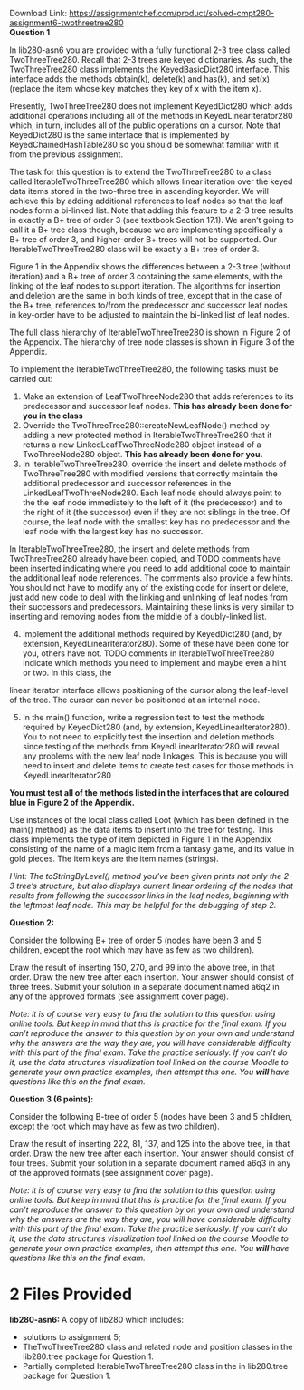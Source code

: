 Download Link: https://assignmentchef.com/product/solved-cmpt280-assignment6-twothreetree280
<br>
<strong>Question 1 </strong>

In lib280-asn6 you are provided with a fully functional 2-3 tree class called TwoThreeTree280. Recall that 2-3 trees are keyed dictionaries. As such, the TwoThreeTree280 class implements the KeyedBasicDict280 interface. This interface adds the methods obtain(k), delete(k) and has(k), and set(x) (replace the item whose key matches they key of x with the item x).

Presently, TwoThreeTree280 does not implement KeyedDict280 which adds additional operations including all of the methods in KeyedLinearIterator280 which, in turn, includes all of the public operations on a cursor. Note that KeyedDict280 is the same interface that is implemented by KeyedChainedHashTable280 so you should be somewhat familiar with it from the previous assignment.

The task for this question is to extend the TwoThreeTree280 to a class called IterableTwoThreeTree280 which allows linear iteration over the keyed data items stored in the two-three tree in ascending keyorder. We will achieve this by adding additional references to leaf nodes so that the leaf nodes form a bi-linked list. Note that adding this feature to a 2-3 tree results in exactly a B+ tree of order 3 (see textbook Section 17.1). We aren’t going to call it a B+ tree class though, because we are implementing specifically a B+ tree of order 3, and higher-order B+ trees will not be supported. Our IterableTwoThreeTree280 class will be exactly a B+ tree of order 3.

Figure 1 in the Appendix shows the differences between a 2-3 tree (without iteration) and a B+ tree of order 3 containing the same elements, with the linking of the leaf nodes to support iteration. The algorithms for insertion and deletion are the same in both kinds of tree, except that in the case of the B+ tree, references to/from the predecessor and successor leaf nodes in key-order have to be adjusted to maintain the bi-linked list of leaf nodes.

The full class hierarchy of IterableTwoThreeTree280 is shown in Figure 2 of the Appendix. The hierarchy of tree node classes is shown in Figure 3 of the Appendix.

To implement the IterableTwoThreeTree280, the following tasks must be carried out:

<ol>

 <li>Make an extension of LeafTwoThreeNode280 that adds references to its predecessor and successor leaf nodes. <strong>This has already been done for you in the class </strong></li>

 <li>Override the TwoThreeTree280::createNewLeafNode() method by adding a new protected method in IterableTwoThreeTree280 that it returns a new LinkedLeafTwoThreeNode280 object instead of a TwoThreeNode280 object. <strong>This has already been done for you.</strong></li>

 <li>In IterableTwoThreeTree280, override the insert and delete methods of TwoThreeTree280 with modified versions that correctly maintain the additional predecessor and successor references in the LinkedLeafTwoThreeNode280. Each leaf node should always point to the the leaf node immediately to the left of it (the predecessor) and to the right of it (the successor) even if they are not siblings in the tree. Of course, the leaf node with the smallest key has no predecessor and the leaf node with the largest key has no successor.</li>

</ol>

In IterableTwoThreeTree280, the insert and delete methods from TwoThreeTree280 already have been copied, and TODO comments have been inserted indicating where you need to add additional code to maintain the additional leaf node references. The comments also provide a few hints. You should not have to modify any of the existing code for insert or delete, just add new code to deal with the linking and unlinking of leaf nodes from their successors and predecessors. Maintaining these links is very similar to inserting and removing nodes from the middle of a doubly-linked list.

<ol start="4">

 <li>Implement the additional methods required by KeyedDict280 (and, by extension, KeyedLinearIterator280). Some of these have been done for you, others have not. TODO comments in IterableTwoThreeTree280 indicate which methods you need to implement and maybe even a hint or two. In this class, the</li>

</ol>

linear iterator interface allows positioning of the cursor along the leaf-level of the tree. The cursor can never be positioned at an internal node.

<ol start="5">

 <li>In the main() function, write a regression test to test the methods required by KeyedDict280 (and, by extension, KeyedLinearIterator280). You to not need to explicitly test the insertion and deletion methods since testing of the methods from KeyedLinearIterator280 will reveal any problems with the new leaf node linkages. This is because you will need to insert and delete items to create test cases for those methods in KeyedLinearIterator280</li>

</ol>

<strong>You must test all of the methods listed in the interfaces that are coloured blue in Figure 2 of the Appendix.</strong>

Use instances of the local class called Loot (which has been defined in the main() method) as the data items to insert into the tree for testing. This class implements the type of item depicted in Figure 1 in the Appendix consisting of the name of a magic item from a fantasy game, and its value in gold pieces. The item keys are the item names (strings).

<em>Hint: The toStringByLevel() method you’ve been given prints not only the 2-3 tree’s structure, but also displays current linear ordering of the nodes that results from following the successor links in the leaf nodes, beginning with the leftmost leaf node. This may be helpful for the debugging of step 2.</em>

<strong>Question 2:</strong>

Consider the following B+ tree of order 5 (nodes have been 3 and 5 children, except the root which may have as few as two children).

Draw the result of inserting 150, 270, and 99 into the above tree, in that order. Draw the new tree after each insertion. Your answer should consist of three trees. Submit your solution in a separate document named a6q2 in any of the approved formats (see assignment cover page).

<em>Note: it is of course very easy to find the solution to this question using online tools. But keep in mind that this is practice for the final exam. If you can’t reproduce the answer to this question by on your own and understand why the answers are the way they are, you will have considerable difficulty with this part of the final exam. Take the practice seriously. If you can’t do it, use the data structures visualization tool linked on the course Moodle to generate your own practice examples, then attempt this one. You <strong>will </strong>have questions like this on the final exam.</em>

<strong>Question 3 (6 points):</strong>

Consider the following B-tree of order 5 (nodes have been 3 and 5 children, except the root which may have as few as two children).

Draw the result of inserting 222, 81, 137, and 125 into the above tree, in that order. Draw the new tree after each insertion. Your answer should consist of four trees. Submit your solution in a separate document named a6q3 in any of the approved formats (see assignment cover page).

<em>Note: it is of course very easy to find the solution to this question using online tools. But keep in mind that this is practice for the final exam. If you can’t reproduce the answer to this question by on your own and understand why the answers are the way they are, you will have considerable difficulty with this part of the final exam. Take the practice seriously. If you can’t do it, use the data structures visualization tool linked on the course Moodle to generate your own practice examples, then attempt this one. You <strong>will </strong>have questions like this on the final exam.</em>

<h1>2      Files Provided</h1>

<strong>lib280-asn6: </strong>A copy of lib280 which includes:

<ul>

 <li>solutions to assignment 5;</li>

 <li>TheTwoThreeTree280 class and related node and position classes in the lib280.tree package for Question 1.</li>

 <li>Partially completed IterableTwoThreeTree280 class in the in lib280.tree package for Question 1.</li>

</ul>